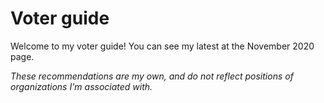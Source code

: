 # Voter guide

Welcome to my voter guide!
You can see my latest at the November 2020 page.

*These recommendations are my own, and do not reflect positions of organizations I'm associated with.*